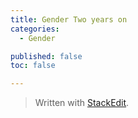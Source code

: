 ```yaml
---
title: Gender Two years on
categories:
  - Gender

published: false
toc: false

---
```



> Written with [StackEdit](https://stackedit.io/).
<!--stackedit_data:
eyJoaXN0b3J5IjpbMTk0NDIxOTY4Niw4Nzc5MTMxNzJdfQ==
-->